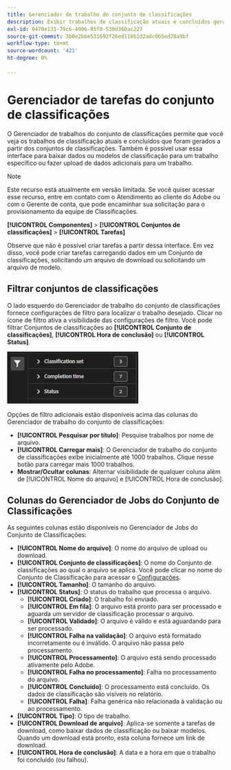 ```yaml
---
title: Gerenciador de trabalho do conjunto de classificações
description: Exibir trabalhos de classificação atuais e concluídos gerados a partir dos Conjuntos de Classificação.
exl-id: 0470e131-79c6-4906-85f0-530d360ac227
source-git-commit: 3b0e2bbe531692f26ed118b1d2adc0b5ed28a9bf
workflow-type: tm+mt
source-wordcount: '421'
ht-degree: 0%

---
```


# Gerenciador de tarefas do conjunto de classificações

O Gerenciador de trabalhos do conjunto de classificações permite que você veja os trabalhos de classificação atuais e concluídos que foram gerados a partir dos conjuntos de classificações. Também é possível usar essa interface para baixar dados ou modelos de classificação para um trabalho específico ou fazer upload de dados adicionais para um trabalho.

>[!NOTE]
>
>Este recurso está atualmente em versão limitada. Se você quiser acessar esse recurso, entre em contato com o Atendimento ao cliente do Adobe ou com o Gerente de conta, que pode encaminhar sua solicitação para o provisionamento da equipe de Classificações.

**[!UICONTROL Componentes]** > **[!UICONTROL Conjuntos de classificações]** > **[!UICONTROL Tarefas]**

Observe que não é possível criar tarefas a partir dessa interface. Em vez disso, você pode criar tarefas carregando dados em um Conjunto de classificações, solicitando um arquivo de download ou solicitando um arquivo de modelo.

## Filtrar conjuntos de classificações

O lado esquerdo do Gerenciador de trabalho do conjunto de classificações fornece configurações de filtro para localizar o trabalho desejado. Clicar no ícone de filtro ativa a visibilidade das configurações de filtro. Você pode filtrar Conjuntos de classificações ao **[!UICONTROL Conjunto de classificações]**, **[!UICONTROL Hora de conclusão]** ou **[!UICONTROL Status]**.

![Filtros de trabalho do conjunto de classificações](../assets/classification-set-job-filters.png)

Opções de filtro adicionais estão disponíveis acima das colunas do Gerenciador de trabalho do conjunto de classificações:

* **[!UICONTROL Pesquisar por título]**: Pesquise trabalhos por nome de arquivo.
* **[!UICONTROL Carregar mais]**: O Gerenciador de trabalho do conjunto de classificações exibe inicialmente até 1000 trabalhos. Clique nesse botão para carregar mais 1000 trabalhos.
* **Mostrar/Ocultar colunas**: Alternar visibilidade de qualquer coluna além de [!UICONTROL Nome do arquivo] e [!UICONTROL Hora de conclusão].

## Colunas do Gerenciador de Jobs do Conjunto de Classificações

As seguintes colunas estão disponíveis no Gerenciador de Jobs do Conjunto de Classificações:

* **[!UICONTROL Nome do arquivo]**: O nome do arquivo de upload ou download.
* **[!UICONTROL Conjunto de classificações]**: O nome do Conjunto de classificações ao qual o arquivo se aplica. Você pode clicar no nome do Conjunto de Classificação para acessar o [Configurações](settings.md).
* **[!UICONTROL Tamanho]**: O tamanho do arquivo.
* **[!UICONTROL Status]**: O status do trabalho que processa o arquivo.
   * **[!UICONTROL Criado]**: O trabalho foi enviado.
   * **[!UICONTROL Em fila]**: O arquivo está pronto para ser processado e aguarda um servidor de classificação processar o arquivo.
   * **[!UICONTROL Validado]**: O arquivo é válido e está aguardando para ser processado.
   * **[!UICONTROL Falha na validação]**: O arquivo está formatado incorretamente ou é inválido. O arquivo não passa pelo processamento.
   * **[!UICONTROL Processamento]**: O arquivo está sendo processado ativamente pelo Adobe.
   * **[!UICONTROL Falha no processamento]**: Falha no processamento do arquivo.
   * **[!UICONTROL Concluído]**: O processamento está concluído. Os dados de classificação são visíveis no relatório.
   * **[!UICONTROL Falha]**: Falha genérica não relacionada à validação ou ao processamento.
* **[!UICONTROL Tipo]**: O tipo de trabalho.
* **[!UICONTROL Download de arquivo]**: Aplica-se somente a tarefas de download, como baixar dados de classificação ou baixar modelos. Quando um download está pronto, esta coluna fornece um link de download.
* **[!UICONTROL Hora de conclusão]**: A data e a hora em que o trabalho foi concluído (ou falhou).
